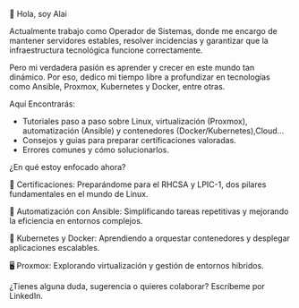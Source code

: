 👋 Hola, soy Alai

Actualmente trabajo como Operador de Sistemas, donde me encargo de mantener servidores estables, resolver incidencias y garantizar que la infraestructura tecnológica funcione correctamente.

Pero mi verdadera pasión es aprender y crecer en este mundo tan dinámico. Por eso, dedico mi tiempo libre a profundizar en tecnologías como Ansible, Proxmox, Kubernetes y Docker, entre otras.

Aquí Encontrarás:

- Tutoriales paso a paso sobre Linux, virtualización (Proxmox), automatización (Ansible) y contenedores (Docker/Kubernetes),Cloud…
- Consejos y guias para preparar certificaciones valoradas.
- Errores comunes y cómo solucionarlos.

¿En qué estoy enfocado ahora?

🐧 Certificaciones: Preparándome para el RHCSA y LPIC-1, dos pilares fundamentales en el mundo de Linux.

🤖 Automatización con Ansible: Simplificando tareas repetitivas y mejorando la eficiencia en entornos complejos.

🐋 Kubernetes y Docker: Aprendiendo a orquestar contenedores y desplegar aplicaciones escalables.

🖥️ Proxmox: Explorando virtualización y gestión de entornos híbridos.

¿Tienes alguna duda, sugerencia o quieres colaborar? Escríbeme por LinkedIn.
